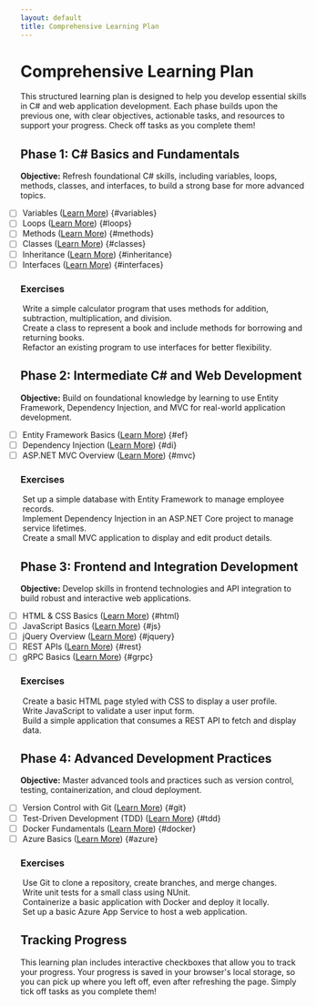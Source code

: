 ```yaml
---
layout: default
title: Comprehensive Learning Plan
---
```

<style>
ul {
    list-style-type: none;
}

ul li {
    margin-left: -20px; /* Adjust this value as needed */
}
</style>
# Comprehensive Learning Plan

This structured learning plan is designed to help you develop essential skills in C# and web application development. Each phase builds upon the previous one, with clear objectives, actionable tasks, and resources to support your progress. Check off tasks as you complete them!

## Phase 1: C# Basics and Fundamentals

**Objective:** Refresh foundational C# skills, including variables, loops, methods, classes, and interfaces, to build a strong base for more advanced topics.

- [ ] Variables ([Learn More](https://learn.microsoft.com/en-us/dotnet/csharp/programming-guide/types/)) {#variables}
- [ ] Loops ([Learn More](https://learn.microsoft.com/en-us/dotnet/csharp/programming-guide/control-flow/for-and-foreach-loops)) {#loops}
- [ ] Methods ([Learn More](https://learn.microsoft.com/en-us/dotnet/csharp/programming-guide/classes-and-structs/methods)) {#methods}
- [ ] Classes ([Learn More](https://learn.microsoft.com/en-us/dotnet/csharp/programming-guide/classes-and-structs/)) {#classes}
- [ ] Inheritance ([Learn More](https://learn.microsoft.com/en-us/dotnet/csharp/programming-guide/classes-and-structs/inheritance)) {#inheritance}
- [ ] Interfaces ([Learn More](https://learn.microsoft.com/en-us/dotnet/csharp/programming-guide/interfaces/)) {#interfaces}

### Exercises

- Write a simple calculator program that uses methods for addition, subtraction, multiplication, and division.
- Create a class to represent a book and include methods for borrowing and returning books.
- Refactor an existing program to use interfaces for better flexibility.

## Phase 2: Intermediate C# and Web Development

**Objective:** Build on foundational knowledge by learning to use Entity Framework, Dependency Injection, and MVC for real-world application development.

- [ ] Entity Framework Basics ([Learn More](https://learn.microsoft.com/en-us/ef/)) {#ef}
- [ ] Dependency Injection ([Learn More](https://learn.microsoft.com/en-us/dotnet/core/extensions/dependency-injection)) {#di}
- [ ] ASP.NET MVC Overview ([Learn More](https://learn.microsoft.com/en-us/aspnet/mvc/overview/older-versions-1/introduction/getting-started-with-mvc)) {#mvc}

### Exercises

- Set up a simple database with Entity Framework to manage employee records.
- Implement Dependency Injection in an ASP.NET Core project to manage service lifetimes.
- Create a small MVC application to display and edit product details.

## Phase 3: Frontend and Integration Development

**Objective:** Develop skills in frontend technologies and API integration to build robust and interactive web applications.

- [ ] HTML & CSS Basics ([Learn More](https://developer.mozilla.org/en-US/docs/Web/HTML)) {#html}
- [ ] JavaScript Basics ([Learn More](https://developer.mozilla.org/en-US/docs/Web/JavaScript/Guide)) {#js}
- [ ] jQuery Overview ([Learn More](https://learn.jquery.com/)) {#jquery}
- [ ] REST APIs ([Learn More](https://learn.microsoft.com/en-us/azure/architecture/best-practices/api-design)) {#rest}
- [ ] gRPC Basics ([Learn More](https://learn.microsoft.com/en-us/aspnet/core/grpc/)) {#grpc}

### Exercises

- Create a basic HTML page styled with CSS to display a user profile.
- Write JavaScript to validate a user input form.
- Build a simple application that consumes a REST API to fetch and display data.

## Phase 4: Advanced Development Practices

**Objective:** Master advanced tools and practices such as version control, testing, containerization, and cloud deployment.

- [ ] Version Control with Git ([Learn More](https://git-scm.com/doc)) {#git}
- [ ] Test-Driven Development (TDD) ([Learn More](https://learn.microsoft.com/en-us/dotnet/core/testing/)) {#tdd}
- [ ] Docker Fundamentals ([Learn More](https://docs.docker.com/get-started/)) {#docker}
- [ ] Azure Basics ([Learn More](https://learn.microsoft.com/en-us/azure/)) {#azure}

### Exercises

- Use Git to clone a repository, create branches, and merge changes.
- Write unit tests for a small class using NUnit.
- Containerize a basic application with Docker and deploy it locally.
- Set up a basic Azure App Service to host a web application.

## Tracking Progress

This learning plan includes interactive checkboxes that allow you to track your progress. Your progress is saved in your browser's local storage, so you can pick up where you left off, even after refreshing the page. Simply tick off tasks as you complete them!

<script>
document.addEventListener('DOMContentLoaded', (event) => {
    const supabaseUrl = 'libsql://csharplearning-frankdoylezw.aws-eu-west-1.turso.io';
    const supabaseKey = 'eyJhbGciOiJFZERTQSIsInR5cCI6IkpXVCJ9.eyJhIjoicnciLCJpYXQiOjE3MzczNzc0NzQsImlkIjoiYzIwNmY5MDItMTU3Ny00ZDIwLTkzMWQtZDMyZjhjMWJhNDA1IiwicmlkIjoiZTcyMzIyZTEtODkxMy00NDNlLThhMjktY2VmMjExMWM4NWFiIn0.UfVrnC5ytj1q7v9YfLkOD8J5XYWxZBuWVdUuFQl-Pse_bYCgZnp9WAkqLoXkni82tJl7ocB4Rlz8_rQh32ZYBg';
    const supabase = supabase.createClient(supabaseUrl, supabaseKey);

    const checkboxes = document.querySelectorAll('input[type="checkbox"]');

    // Load checkbox states from the server
    supabase
        .from('checkboxes')
        .select('*')
        .then(response => {
            response.data.forEach(item => {
                const checkbox = document.getElementById(item.id);
                if (checkbox) {
                    checkbox.checked = item.checked;
                }
            });
        });

    // Save checkbox state to the server
    checkboxes.forEach(checkbox => {
        checkbox.addEventListener('change', (event) => {
            const id = event.target.id;
            const checked = event.target.checked;

            supabase
                .from('checkboxes')
                .upsert({ id, checked })
                .then(response => {
                    console.log('Checkbox state saved');
                });
        });
    });
});
</script>
